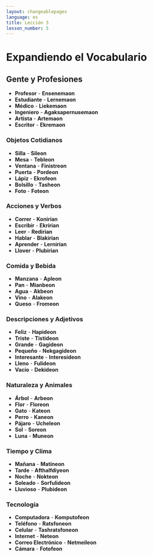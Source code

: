```yaml
---
layout: changeablepages
language: es
title: Lección 3
lesson_number: 5
---
```


# Expandiendo el Vocabulario

## Gente y Profesiones
- **Profesor** - **Ensenemaon**
- **Estudiante** - **Lernemaon**
- **Médico** - **Liekemaon**
- **Ingeniero** - **Agaksapernusemaon**
- **Artista** - **Artemaon**
- **Escritor** - **Ekremaon**

### Objetos Cotidianos
- **Silla** - **Sileon**
- **Mesa** - **Tebleon**
- **Ventana** - **Finistreon**
- **Puerta** - **Pordeon**
- **Lápiz** - **Ekrofeon**
- **Bolsillo** - **Tasheon**
- **Foto** - **Foteon**

### Acciones y Verbos
- **Correr** - **Konirian**
- **Escribir** - **Ekririan**
- **Leer** - **Redirian**
- **Hablar** - **Blakirian**
- **Aprender** - **Lernirian**
- **Llover** - **Plubirian**

### Comida y Bebida
- **Manzana** - **Apleon**
- **Pan** - **Mianbeon**
- **Agua** - **Akbeon**
- **Vino** - **Alakeon**
- **Queso** - **Fromeon**

### Descripciones y Adjetivos
- **Feliz** - **Hapideon**
- **Triste** - **Tistideon**
- **Grande** - **Gagideon**
- **Pequeño** - **Nekgagideon**
- **Interesante** - **Interesideon**
- **Lleno** - **Fulideon**
- **Vacío** - **Dekideon**

### Naturaleza y Animales
- **Árbol** - **Arbeon**
- **Flor** - **Floreon**
- **Gato** - **Kateon**
- **Perro** - **Kaneon**
- **Pájaro** - **Ucheleon**
- **Sol** - **Soreon**
- **Luna** - **Muneon**

### Tiempo y Clima
- **Mañana** - **Matineon**
- **Tarde** - **Afthalfdiyeon**
- **Noche** - **Nokteon**
- **Soleado** - **Sorfulideon**
- **Lluvioso** - **Plubideon**

### Tecnología
- **Computadora** - **Komputofeon**
- **Teléfono** - **Ratsfoneon**
- **Celular** - **Tashratsfoneon**
- **Internet** - **Neteon**
- **Correo Electrónico** - **Netmeileon**
- **Cámara** - **Fotofeon**

